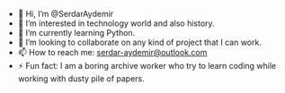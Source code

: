 - 👋 Hi, I’m @SerdarAydemir
- 👀 I’m interested in technology world and also history.
- 🌱 I’m currently learning Python. 
- 💞️ I’m looking to collaborate on any kind of project that I can work.
- 📫 How to reach me: serdar-aydemir@outlook.com
- ⚡ Fun fact: I am a boring archive worker who try to learn coding while working with dusty pile of papers.

<!---
SerdarAydemir/SerdarAydemir is a ✨ special ✨ repository because its `README.md` (this file) appears on your GitHub profile.
You can click the Preview link to take a look at your changes.
--->
